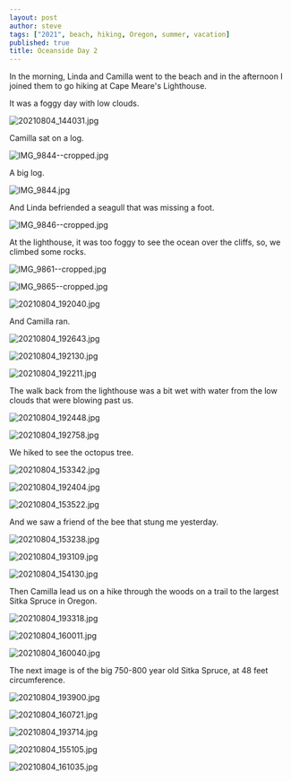 ```yaml
---
layout: post
author: steve
tags: ["2021", beach, hiking, Oregon, summer, vacation] 
published: true
title: Oceanside Day 2
---
```

In the morning, Linda and Camilla went to the beach and in the afternoon I joined them to go hiking at Cape Meare's Lighthouse.  

It was a foggy day with low clouds.  

![20210804_144031.jpg]({{site.baseurl}}/assets/media/20210804_144031.jpg)

Camilla sat on a log.  

![IMG_9844--cropped.jpg]({{site.baseurl}}/assets/media/IMG_9844--cropped.jpg)

A big log.  

![IMG_9844.jpg]({{site.baseurl}}/assets/media/IMG_9844.jpg)

And Linda befriended a seagull that was missing a foot.  

![IMG_9846--cropped.jpg]({{site.baseurl}}/assets/media/IMG_9846--cropped.jpg)

At the lighthouse, it was too foggy to see the ocean over the cliffs, so, we climbed some rocks.  

![IMG_9861--cropped.jpg]({{site.baseurl}}/assets/media/IMG_9861--cropped.jpg)

![IMG_9865--cropped.jpg]({{site.baseurl}}/assets/media/IMG_9865--cropped.jpg)

![20210804_192040.jpg]({{site.baseurl}}/assets/media/20210804_192040.jpg)

And Camilla ran.  

![20210804_192643.jpg]({{site.baseurl}}/assets/media/20210804_192643.jpg)

![20210804_192130.jpg]({{site.baseurl}}/assets/media/20210804_192130.jpg)

![20210804_192211.jpg]({{site.baseurl}}/assets/media/20210804_192211.jpg)

The walk back from the lighthouse was a bit wet with water from the low clouds that were blowing past us.  

![20210804_192448.jpg]({{site.baseurl}}/assets/media/20210804_192448.jpg)

![20210804_192758.jpg]({{site.baseurl}}/assets/media/20210804_192758.jpg)

We hiked to see the octopus tree.  

![20210804_153342.jpg]({{site.baseurl}}/assets/media/20210804_153342.jpg)

![20210804_192404.jpg]({{site.baseurl}}/assets/media/20210804_192404.jpg)

![20210804_153522.jpg]({{site.baseurl}}/assets/media/20210804_153522.jpg)

And we saw a friend of the bee that stung me yesterday.  

![20210804_153238.jpg]({{site.baseurl}}/assets/media/20210804_153238.jpg)

![20210804_193109.jpg]({{site.baseurl}}/assets/media/20210804_193109.jpg)

![20210804_154130.jpg]({{site.baseurl}}/assets/media/20210804_154130.jpg)

Then Camilla lead us on a hike through the woods on a trail to the largest Sitka Spruce in Oregon.  

![20210804_193318.jpg]({{site.baseurl}}/assets/media/20210804_193318.jpg)

![20210804_160011.jpg]({{site.baseurl}}/assets/media/20210804_160011.jpg)

![20210804_160040.jpg]({{site.baseurl}}/assets/media/20210804_160040.jpg)

The next image is of the big 750-800 year old Sitka Spruce, at 48 feet circumference.  

![20210804_193900.jpg]({{site.baseurl}}/assets/media/20210804_193900.jpg)

![20210804_160721.jpg]({{site.baseurl}}/assets/media/20210804_160721.jpg)

![20210804_193714.jpg]({{site.baseurl}}/assets/media/20210804_193714.jpg)

![20210804_155105.jpg]({{site.baseurl}}/assets/media/20210804_155105.jpg)

![20210804_161035.jpg]({{site.baseurl}}/assets/media/20210804_161035.jpg)
